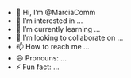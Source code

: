 - 👋 Hi, I’m @MarciaComm
- 👀 I’m interested in ...
- 🌱 I’m currently learning ...
- 💞️ I’m looking to collaborate on ...
- 📫 How to reach me ...
- 😄 Pronouns: ...
- ⚡ Fun fact: ...

<!---
MarciaComm/MarciaComm is a ✨ special ✨ repository because its `README.md` (this file) appears on your GitHub profile.
You can click the Preview link to take a look at your changes.
--->
